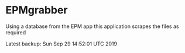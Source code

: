 # EPMgrabber
Using a database from the EPM app this application scrapes the files as required


Latest backup: Sun Sep 29 14:52:01 UTC 2019
